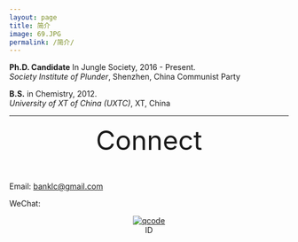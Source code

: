 ```yaml
---
layout: page
title: 简介
image: 69.JPG
permalink: /简介/
---
```




**Ph.D. Candidate** In Jungle Society, 2016 - Present.  
*Society Institute of Plunder*, Shenzhen, China Communist Party



**B.S.** in Chemistry,  2012.  
*University of XT of China (UXTC)*, XT, China

****


<center><p><font size="18">Connect</font></p><br></center>

Email: banklc@gmail.com

WeChat: <center><a href="https://imgchr.com/i/rsXKYD"><img src="https://s3.ax1x.com/2020/12/23/rsXKYD.jpg" alt="qcode" border="0" /></a><br><center> ID 
